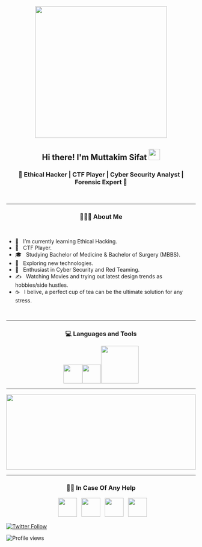 <!--
### Hi there 👋
-->
<div align="center">
  <img src="https://camo.githubusercontent.com/3b7c592ede97b6138ffd4b1cc1541c2f3b11fd39/687474703a2f2f33312e6d656469612e74756d626c722e636f6d2f31376665613932306666333665663466356238373764353231366137616164392f74756d626c725f6d6f39786a65387a5a34317163626975666f315f313238302e676966" height="350px" width ="350px">
</div>


<h2 align="Center">  Hi there!  I'm Muttakim Sifat <img src="https://media.giphy.com/media/WUlplcMpOCEmTGBtBW/giphy.gif" width="30"> </h3>

<h3 align="center">🚀 Ethical Hacker | CTF Player | Cyber Security Analyst | Forensic Expert 🚀</h3>
<div>
<br>
<hr>

<h3 align="center"> 👨🏻‍💻 About Me </h3>
  <br>

- 🔭 &nbsp; I’m currently learning Ethical Hacking.
- 💼 &nbsp; CTF Player.
- 🎓 &nbsp; Studying Bachelor of Medicine & Bachelor of Surgery (MBBS).
- 🤔 &nbsp; Exploring new technologies.
- 🌱 &nbsp; Enthusiast in Cyber Security and Red Teaming.
- ✍️ &nbsp; Watching Movies and trying out latest design trends as hobbies/side hustles.
- ☕ &nbsp; I belive, a perfect cup of tea can be the ultimate solution for any stress. 
<br>
<hr>
<div>
  <h3 align="center"> 💻 Languages and Tools </h3>
  <p align="center">
   <img src="https://i.giphy.com/media/LMt9638dO8dftAjtco/200.webp"   width="50"><img src="https://i.giphy.com/media/IdyAQJVN2kVPNUrojM/200.webp" width="50"><img src="https://media.giphy.com/media/kH1DBkPNyZPOk0BxrM/giphy.gif" width="100">
  <p>
</div>

<hr>

<a href="https://github.com/badboy-sft/github-readme-stats" title="Go to Source"><img width="100%" height="200" src="https://github-readme-stats.vercel.app/api?username=badboy-sft&show_icons=true&theme=gotham"></a>

<hr>


<h3 align="center"> 🤝🏻 In Case Of Any Help </h3>
<p align="center">
&nbsp; <a href="https://twitter.com/B4DB0Y_I7" target="_blank" rel="noopener noreferrer"><img src="https://img.icons8.com/plasticine/100/000000/twitter.png" width="50" /></a>  
&nbsp; <a href="https://www.instagram.com/sifat_muttakim/" target="_blank" rel="noopener noreferrer"><img src="https://img.icons8.com/plasticine/100/000000/instagram-new.png" width="50" /></a>  
&nbsp; <a href="https://www.linkedin.com/in/sifat-muttakim/" target="_blank" rel="noopener noreferrer"><img src="https://img.icons8.com/plasticine/100/000000/linkedin.png" width="50" /></a>
&nbsp; <a href="mailto:muttakimsifatbin7@gmail.com" target="_blank" rel="noopener noreferrer"><img src="https://img.icons8.com/plasticine/100/000000/gmail.png"  width="50" /></a>
</p>
  

[![Twitter Follow](https://img.shields.io/twitter/follow/B4DB0Y_I7?color=1DA1F2&logo=twitter&style=for-the-badge)](https://twitter.com/intent/follow?original_referer=https%3A%2F%2Fgithub.com%2Fbadboy-sft&screen_name=badboy-sft)

![Profile views](https://gpvc.arturio.dev/badboy-sft)

<!--
**badboy-sft/badboy-sft** is a ✨ _special_ ✨ repository because its `README.md` (this file) appears on your GitHub profile.

Here are some ideas to get you started:

- 🔭 I’m currently working on ...
- 🌱 I’m currently learning ...
- 👯 I’m looking to collaborate on ...
- 🤔 I’m looking for help with ...
- 💬 Ask me about ...
- 📫 How to reach me: ...
- 😄 Pronouns: ...
- ⚡ Fun fact: ...
-->
